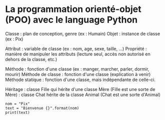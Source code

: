 # La programmation orienté-objet (POO) avec le language Python

Classe				: plan de conception, genre (ex : Humain)
Objet				: instance de classe (ex : Pix)

Attribut			: variable de classe (ex : nom, age, sexe, taille, ...)
Propriété			: manière de manipuler les attributs (lecture seul, accès non autorisé en dehors de la classe, etc.)

Méthode 			: fonction d'une classe (ex : manger, marcher, parler, dormir, mourir)
Méthode de classe 	: fonction d'une classe (explication à venir)
Méthode statique	: fonction d'une classe, mais indépendante de celle-ci.

Héritage			: classe Fille qui hérite d'une classe Mère (Fille est une sorte de Mère)
					: classe Chat hérite de la classe Animal (Chat est une sorte d'Animal)

```
nom = "Pix"
text = "Bienvenue {}".format(nom)
print(text)
```
